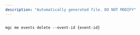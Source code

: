 ```yaml
---
description: "Automatically generated file. DO NOT MODIFY"
---
```


```cli

mgc me events delete --event-id {event-id}

```